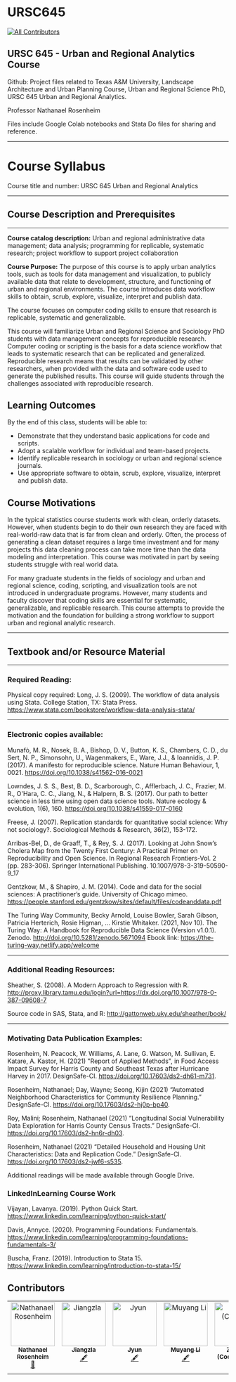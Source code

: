 # URSC645
<!-- ALL-CONTRIBUTORS-BADGE:START - Do not remove or modify this section -->
[![All Contributors](https://img.shields.io/badge/all_contributors-6-orange.svg?style=flat-square)](#contributors-)
<!-- ALL-CONTRIBUTORS-BADGE:END -->
## URSC 645 - Urban and Regional Analytics Course

Github: Project files related to Texas A&M University, Landscape Architecture and Urban Planning Course, Urban and Regional Science PhD, URSC 645 Urban and Regional Analytics.

Professor Nathanael Rosenheim

Files include Google Colab notebooks and Stata Do files for sharing and reference.

---
# Course Syllabus
Course title and number:	URSC 645 Urban and Regional Analytics

---
## Course Description and Prerequisites
---

**Course catalog description:** Urban and regional administrative data management; data analysis; programming for replicable, systematic research; project workflow to support project collaboration 

**Course Purpose:** The purpose of this course is to apply urban analytics tools, such as tools for data management and visualization, to publicly available data that relate to development, structure, and functioning of urban and regional environments. The course introduces data workflow skills to obtain, scrub, explore, visualize, interpret and publish data. 

The course focuses on computer coding skills to ensure that research is replicable, systematic and generalizable.

This course will familiarize Urban and Regional Science and Sociology PhD students with data management concepts for reproducible research. Computer coding or scripting is the basis for a data science workflow that leads to systematic research that can be replicated and generalized. Reproducible research means that results can be validated by other researchers, when provided with the data and software code used to generate the published results. This course will guide students through the challenges associated with reproducible research.  

## Learning Outcomes
By the end of this class, students will be able to:
-	Demonstrate that they understand basic applications for code and scripts.
-	Adopt a scalable workflow for individual and team-based projects. 
-	Identify replicable research in sociology or urban and regional science journals.
-	Use appropriate software to obtain, scrub, explore, visualize, interpret and publish data.

## Course Motivations

In the typical statistics course students work with clean, orderly datasets. However, when students begin to do their own research they are faced with real-world-raw data that is far from clean and orderly. Often, the process of generating a clean dataset requires a large time investment and for many projects this data cleaning process can take more time than the data modeling and interpretation. This course was motivated in part by seeing students struggle with real world data. 

For many graduate students in the fields of sociology and urban and regional science, coding, scripting, and visualization tools are not introduced in undergraduate programs. However, many students and faculty discover that coding skills are essential for systematic, generalizable, and replicable research. This course attempts to provide the motivation and the foundation for building a strong workflow to support urban and regional analytic research. 

---
## Textbook and/or Resource Material

---
### Required Reading:
Physical copy required:
Long, J. S. (2009). The workflow of data analysis using Stata. College Station, TX: Stata Press. https://www.stata.com/bookstore/workflow-data-analysis-stata/ 

---
### Electronic copies available:
Munafò, M. R., Nosek, B. A., Bishop, D. V., Button, K. S., Chambers, C. D., du Sert, N. P., Simonsohn, U., Wagenmakers, E., Ware, J.J., & Ioannidis, J. P. (2017). A manifesto for reproducible science. Nature Human Behaviour, 1, 0021. https://doi.org/10.1038/s41562-016-0021 

Lowndes, J. S. S., Best, B. D., Scarborough, C., Afflerbach, J. C., Frazier, M. R., O'Hara, C. C., Jiang, N., & Halpern, B. S. (2017). Our path to better science in less time using open data science tools. Nature ecology & evolution, 1(6), 160. https://doi.org/10.1038/s41559-017-0160 

Freese, J. (2007). Replication standards for quantitative social science: Why not sociology?. Sociological Methods & Research, 36(2), 153-172.

Arribas-Bel, D., de Graaff, T., & Rey, S. J. (2017). Looking at John Snow’s Cholera Map from the Twenty First Century: A Practical Primer on Reproducibility and Open Science. In Regional Research Frontiers-Vol. 2 (pp. 283-306). Springer International Publishing. 10.1007/978-3-319-50590-9_17 

Gentzkow, M., & Shapiro, J. M. (2014). Code and data for the social sciences: A practitioner’s guide. University of Chicago mimeo. https://people.stanford.edu/gentzkow/sites/default/files/codeanddata.pdf

The Turing Way Community, Becky Arnold, Louise Bowler, Sarah Gibson, Patricia Herterich, Rosie Higman, … Kirstie Whitaker. (2021, Nov 10). The Turing Way: A Handbook for Reproducible Data Science (Version v1.0.1). Zenodo. http://doi.org/10.5281/zenodo.5671094 Ebook link: https://the-turing-way.netlify.app/welcome 

---
### Additional Reading Resources:
Sheather, S. (2008). A Modern Approach to Regression with R. http://proxy.library.tamu.edu/login?url=https://dx.doi.org/10.1007/978-0-387-09608-7

Source code in SAS, Stata, and R: http://gattonweb.uky.edu/sheather/book/

---
### Motivating Data Publication Examples:
Rosenheim, N. Peacock, W. Williams, A. Lane, G. Watson, M. Sullivan, E. Katare, A. Kastor, H. (2021) "Report of Applied Methods", in Food Access Impact Survey for Harris County and Southeast Texas after Hurricane Harvey in 2017. DesignSafe-CI. https://doi.org/10.17603/ds2-dh61-m731.

Rosenheim, Nathanael; Day, Wayne; Seong, Kijin (2021) “Automated Neighborhood Characteristics for Community Resilience Planning.” DesignSafe-CI. https://doi.org/10.17603/ds2-hj0p-bp40.

Roy, Malini; Rosenheim, Nathanael (2021) “Longitudinal Social Vulnerability Data Exploration for Harris County Census Tracts.” DesignSafe-CI. https://doi.org/10.17603/ds2-hn6r-dh03.

Rosenheim, Nathanael (2021) “Detailed Household and Housing Unit Characteristics: Data and Replication Code.” DesignSafe-CI. https://doi.org/10.17603/ds2-jwf6-s535.

Additional readings will be made available through Google Drive.  

### LinkedInLearning Course Work
Vijayan, Lavanya. (2019). Python Quick Start. https://www.linkedin.com/learning/python-quick-start/ 

Davis, Annyce. (2020). Programming Foundations: Fundamentals. https://www.linkedin.com/learning/programming-foundations-fundamentals-3/ 

Buscha, Franz. (2019). Introduction to Stata 15. https://www.linkedin.com/learning/introduction-to-stata-15/  

## Contributors

<!-- ALL-CONTRIBUTORS-LIST:START - Do not remove or modify this section -->
<!-- prettier-ignore-start -->
<!-- markdownlint-disable -->
<table>
  <tbody>
    <tr>
      <td align="center" valign="top" width="14.28%"><a href="https://github.com/npr99"><img src="https://avatars.githubusercontent.com/u/5131566?v=4?s=100" width="100px;" alt="Nathanael Rosenheim"/><br /><sub><b>Nathanael Rosenheim</b></sub></a><br /><a href="#projectManagement-npr99" title="Project Management">📆</a></td>
      <td align="center" valign="top" width="14.28%"><a href="https://github.com/Jiangzla"><img src="https://avatars.githubusercontent.com/u/137592856?v=4?s=100" width="100px;" alt="Jiangzla"/><br /><sub><b>Jiangzla</b></sub></a><br /><a href="#content-Jiangzla" title="Content">🖋</a></td>
      <td align="center" valign="top" width="14.28%"><a href="https://github.com/Jyun-anm"><img src="https://avatars.githubusercontent.com/u/195339070?v=4?s=100" width="100px;" alt="Jyun"/><br /><sub><b>Jyun</b></sub></a><br /><a href="#content-Jyun-anm" title="Content">🖋</a></td>
      <td align="center" valign="top" width="14.28%"><a href="https://github.com/MUYANGL9612"><img src="https://avatars.githubusercontent.com/u/197135201?v=4?s=100" width="100px;" alt="Muyang Li"/><br /><sub><b>Muyang Li</b></sub></a><br /><a href="#content-MUYANGL9612" title="Content">🖋</a></td>
      <td align="center" valign="top" width="14.28%"><a href="https://github.com/guo7501"><img src="https://avatars.githubusercontent.com/u/196816479?v=4?s=100" width="100px;" alt="Zipeng (Cooper) Guo"/><br /><sub><b>Zipeng (Cooper) Guo</b></sub></a><br /><a href="#content-guo7501" title="Content">🖋</a></td>
      <td align="center" valign="top" width="14.28%"><a href="https://github.com/Najmeh-Jahani"><img src="https://avatars.githubusercontent.com/u/197015957?v=4?s=100" width="100px;" alt="Najmeh"/><br /><sub><b>Najmeh</b></sub></a><br /><a href="#content-Najmeh-Jahani" title="Content">🖋</a></td>
    </tr>
  </tbody>
</table>

<!-- markdownlint-restore -->
<!-- prettier-ignore-end -->

<!-- ALL-CONTRIBUTORS-LIST:END -->
<!-- prettier-ignore-start -->
<!-- markdownlint-disable -->

<!-- markdownlint-restore -->
<!-- prettier-ignore-end -->

<!-- ALL-CONTRIBUTORS-LIST:END -->
